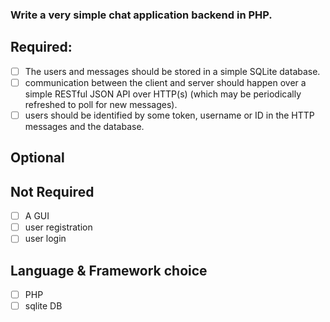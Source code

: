 ### Write a very simple chat application backend in PHP. 

## Required:

* [ ] The users and messages should be stored in a simple SQLite database.
* [ ] communication between the client and server should happen over a simple RESTful JSON API over HTTP(s) (which may be periodically refreshed to poll for new messages).
* [ ] users should be identified by some token, username or ID in the HTTP messages and the database.

## Optional 


## Not Required
* [ ] A GUI 
* [ ] user registration 
* [ ] user login

## Language & Framework choice
* [ ] PHP
* [ ] sqlite DB